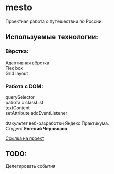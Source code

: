 # mesto
Проектная работа о путешествии по России.  
## Используемые технологии: 
### Вёрстка:
Адаптивная вёрстка  
Flex box  
Grid layout  
### Работа с DOM:
querySelector  
работа с classList  
textContent  
setAttribute
addEventListener

Факультет веб-разработки Яндекс Практикума.  
Студент **Евгений Чернышов**.  

[Ссылка на проект](https://eugesher.github.io/mesto/)  

## TODO:
Делегировать события  
